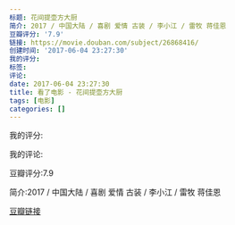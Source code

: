 ```yaml
---
标题: 花间提壶方大厨
简介: 2017 / 中国大陆 / 喜剧 爱情 古装 / 李小江 / 雷牧 蒋佳恩
豆瓣评分: '7.9'
链接: https://movie.douban.com/subject/26868416/
创建时间: '2017-06-04 23:27:30'
我的评分:
标签:
评论:
date: 2017-06-04 23:27:30
title: 看了电影 - 花间提壶方大厨
tags: [电影]
categories: []
---
```


我的评分:

我的评论:

豆瓣评分:7.9

简介:2017 / 中国大陆 / 喜剧 爱情 古装 / 李小江 / 雷牧 蒋佳恩

[豆瓣链接](https://movie.douban.com/subject/26868416/)

